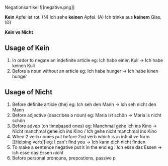 Negationsartikel
![[negative.png]]


**Kein** Apfel ist rot. (N)
Ich sehe **keinen** Apfel. (A)
Ich trinke aus **keinem** Glas. (D)



**Kein vs Nicht**

Usage of Kein
----------------------
1. In order to negate an indefinite article
eg: Ich habe einen Kuli -> Ich habe keinen Kuli
2. Before a noun without an article
eg: Ich habe hunger -> Ich habe kinen hunger


Usage of Nicht
------------------------
1. Before definite article (the)
eg: Ich seh den Mann -> Ich seh nicht den Mann
2. Before adjective (describes a noun)
eg: Maria ist schön -> Maria is nicht schön
3. Before adveb (on timebased ones)
eg: Manchmal gehe ich ins Kino -> Nicht manchmal gehe ich ins Kino / Ich gehe nicht manchmal ins Kino
4. When 2 verb comes put before 2nd verb which is in infinitive form [[Helping verb]]
eg: I can't find you -> Ich kann dich nicht finden
5. To make a sentence negative put it in the end
eg : Ich esse das Essen -> Ich esse das Essen nicht
6. Before personal pronouns, prepostions, passive p